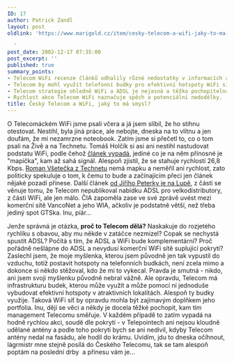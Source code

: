```yaml
---
ID: 17
author: Patrick Zandl
layout: post
oldlink: 'https://www.marigold.cz/item/cesky-telecom-a-wifi-jaky-to-ma-smysl

  '
post_date: 2002-12-17 07:35:00
post_excerpt: ''
published: true
summary_points:
- Telecom WiFi recenze článků odhalily různé nedostatky v informacích a testování.
- Telecom by mohl využít telefonní budky pro efektivní hotspoty WiFi sítě.
- Telecom strategie ohledně WiFi a ADSL je nejasná a těžko pochopitelná.
- Rychlost akce Telecom WiFi naznačuje spěch a potenciální nedodělky.
title: Český Telecom a WiFi, jaký to má smysl?
---
```


<p>
O Telecomáckém WiFi jsme psali včera a já jsem slíbil, že ho stihnu otestovat. Nestihl, byla jiná práce, ale nebojte, dneska na to vlítnu a jen doufám, že mi nezamrzne noteobook. Zatím jsme si přečetl to, co o tom psali na Živě a na Technetu. Tomáš Holčík si asi ani nestihl nastudovat podstatu WiFi, podle čehož <A href="http://www.zive.cz/h/Uzivatel/Ar.asp?ARI=108731&amp;CAI=2114" target=_blank>článek vypadá</A>, jediné co je na něm přínosné je "mapička", kam až sahá signál. Alespoň zjistil, že se stahuje rychlostí 26,8 Kbps. <A href="http://www.technet.cz/hw/hw_sit/CTCWifi021217.html" target=_blank>Roman Všetečka z Technetu</A> nemá mapku a neměřil ani rychlost, zato politicky spekuluje o tom, k čemu to bude a začínajícím přeci jen článek nějaké pozadí přinese. Další článek <A href="http://www.lupa.cz/clanek.php3?show=2631" target=_blank>od Jiřího Peterky je na Lupě</A>, z části se věnuje tomu, že Telecom nepublikoval nabídku ADSL pro velkodistributory, z části WiFi, ale jen málo. ČIA zapoměla zase ve své zprávě uvést mezi komerční sítě VancoNet a jeho WIA, ačkoliv je podstatně větší, než třeba jediný spot GTSka. Inu, píár...</p>

<p>
Jenže správná je otázka, <STRONG>proč to Telecom dělá?</STRONG> Naskakuje do rozjetého rychlíku s obavou, aby mu někde v zatáčce nezmizel? Copak se nechystá spustit ADSL? Počítá s tím, že ADSL a WiFi bude komplementární? Proč pořádně nešlápne do ADSL a nevydusí komerční WiFi sítě suplující pokrytí? Zaslechl jsem, že moje myšlenka, kterou jsem původně jen tak vypustil do vzduchu, totiž postavit hotspoty na telefonních budkách, není zcela mimo a dokonce si někdo stěžoval, kdo že mi to vykecal. Pravda je smutná - nikdo, ani jsem svoji myšlenku původně nebral vážně. Ale opravdu, Telecom má infrastrukturu budek, kterou může využít a může pomocí ní jednoduše vybudovat efektivní hotspoty v atraktivních lokalitách. Alespoň ty budky využije. Taková WiFi síť by opravdu mohla být zajímavým doplňkem jeho portfolia. Inu, dějí se věci a někdy je docela těžké pochopit, kam tím management Telecomu směřuje. V každém případě to zatím vypadá na hodně rychlou akci, soudě dle pokrytí - v Telepointech ani nejsou kloudně udělané antény a podle toho pokrytí bych se ani nedivil, kdyby Telecom antény nedal na fasádu, ale hodil do krámu. Uvidím, jdu to dneska očíhnout, lágrmistr mne stejně posílá do Českého Telecomu, tak se tam alespoň poptám na poslední drby&#160; a přinesu vám je...</p>